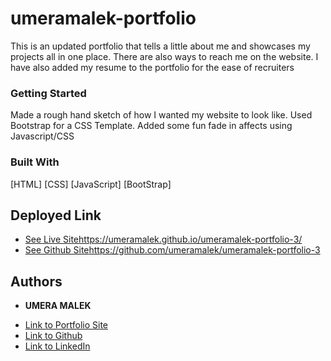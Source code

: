# umeramalek-portfolio
This is an updated portfolio that tells a little about me and showcases my projects all in one place. There are also ways to reach me on the website. I have also added my resume to the portfolio for the ease of recruiters

### Getting Started
Made a rough hand sketch of how I wanted my website to look like. Used Bootstrap for a CSS Template. Added some fun fade in affects using Javascript/CSS

### Built With
[HTML]
[CSS]
[JavaScript]
[BootStrap]

## Deployed Link

* [See Live Site](#)https://umeramalek.github.io/umeramalek-portfolio-3/
* [See Github Site](#)https://github.com/umeramalek/umeramalek-portfolio-3


## Authors

* **UMERA MALEK** 
- [Link to Portfolio Site](https://umeramalek.github.io/)
- [Link to Github](https://github.com/umeramalek)
- [Link to LinkedIn](www.linkedin.com/in/umeramalek)

